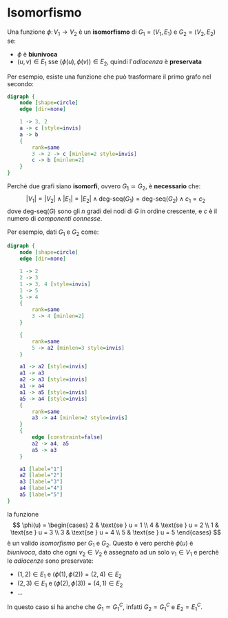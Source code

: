 # Isomorfismo

Una funzione $\phi\colon V_1 \to V_2$ è un **isomorfismo** di $G_1 = (V_1, E_1)$ e $G_2 = (V_2, E_2)$ se:
- $\phi$ è **biunivoca**
- $(u, v) \in E_1$ sse $(\phi(u), \phi(v)) \in E_2$, quindi l'_adiacenza_ è **preservata**

Per esempio, esiste una funzione che può trasformare il primo grafo nel secondo:
```dot process
digraph {
	node [shape=circle]
	edge [dir=none]

	1 -> 3, 2
	a -> c [style=invis]
	a -> b
	{
		rank=same
		3 -> 2 -> c [minlen=2 style=invis]
		c -> b [minlen=2]
	}
}
```

Perchè due grafi siano **isomorfi**, ovvero $G_1 \simeq G_2$, è **necessario** che:
$$
|V_1| = |V_2| \land |E_1| = |E_2| \land \text{deg-seq}(G_1) = \text{deg-seq}(G_2) \land c_1 = c_2
$$
dove $\text{deg-seq}(G)$ sono gli $n$ gradi dei nodi di $G$ in ordine crescente, e $c$ è il numero di _componenti connesse_.

Per esempio, dati $G_1$ e $G_2$ come:
```dot process
digraph {
	node [shape=circle]
	edge [dir=none]

	1 -> 2
	2 -> 3
	1 -> 3, 4 [style=invis]
	1 -> 5
	5 -> 4
	{
		rank=same
		3 -> 4 [minlen=2]
	}

	{
		rank=same
		5 -> a2 [minlen=3 style=invis]
	}

	a1 -> a2 [style=invis]
	a1 -> a3
	a2 -> a3 [style=invis]
	a1 -> a4
	a1 -> a5 [style=invis]
	a5 -> a4 [style=invis]
	{
		rank=same
		a3 -> a4 [minlen=2 style=invis]
	}
	{
		edge [constraint=false]
		a2 -> a4, a5
		a5 -> a3
	}

	a1 [label="1"]
	a2 [label="2"]
	a3 [label="3"]
	a4 [label="4"]
	a5 [label="5"]
}
```
la funzione
$$
\phi(u) = \begin{cases}
2 & \text{se } u = 1 \\
4 & \text{se } u = 2 \\
1 & \text{se } u = 3 \\
3 & \text{se } u = 4 \\
5 & \text{se } u = 5
\end{cases}
$$
è un valido _isomorfismo_ per $G_1$ e $G_2$.
Questo è vero perchè $\phi(u)$ è _biunivoca_, dato che ogni $v_2 \in V_2$ è assegnato ad un solo $v_1 \in V_1$ e perchè le _adiacenze_ sono preservate:
- $(1, 2) \in E_1$ e $(\phi(1), \phi(2)) = (2, 4) \in E_2$
- $(2, 3) \in E_1$ e $(\phi(2), \phi(3)) = (4, 1) \in E_2$
- ...

In questo caso si ha anche che $G_1 \simeq G_1^C$, infatti $G_2 = G_1^C$ e $E_2 = E_1^C$.
